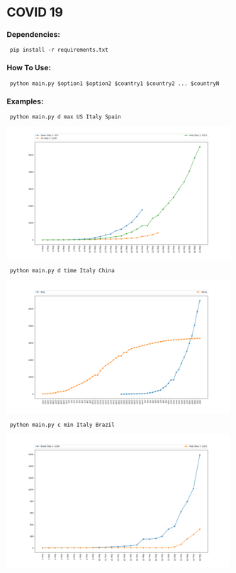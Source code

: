 # COVID 19
### Dependencies:
```console
 pip install -r requirements.txt
```

### How To Use:
```console
 python main.py $option1 $option2 $country1 $country2 ... $countryN 
```

### Examples:
```console
 python main.py d max US Italy Spain
```
![alt text](https://github.com/Joaquin98/Covid-19/blob/master/Examples/US_Spain_Italy.png "Logo Title Text 1")

```console
 python main.py d time Italy China
```
![alt text](https://github.com/Joaquin98/Covid-19/blob/master/Examples/China_Italy.png "Logo Title Text 1")

```console
 python main.py c min Italy Brazil
```
![alt text](https://github.com/Joaquin98/Covid-19/blob/master/Examples/Italy_Brazil.png "Logo Title Text 1")
